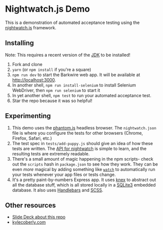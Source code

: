 # Nightwatch.js Demo

This is a demonstration of automated acceptance testing using the [nightwatch.js](http://nightwatchjs.org/) framework.

## Installing

Note: This requires a recent version of the [JDK](http://www.oracle.com/technetwork/java/javase/downloads/jdk8-downloads-2133151.html) to be installed!

1. Fork and clone
1. `yarn` (or `npm install` if you're a square)
1. `npm run dev` to start the Barkwire web app. It will be available at [http://localhost:3000](http://localhost:3000).
1. In another shell, `npm run install-selenium` to install Selenium WebDriver, then `npm run selenium` to start it
1. In yet another shell, `npm test` to run your automated acceptance test.
1. Star the repo because it was so helpful!

## Experimenting

1. This demo uses the [phantom.js](http://phantomjs.org/) headless browser. The `nightwatch.json` file is where you configure the tests for other browsers (Chrome, Firefox, Safari, etc.)
1. The test spec in `tests/add-puppy.js` should give an idea of how these tests are written. The [API for nightwatch](http://nightwatchjs.org/api) is simple to learn, and the resulting tests are extremely readable.
1. There's a small amount of magic happening in the npm scripts- check out the `scripts` hash in `package.json` to see how they work. They can be even _more_ magical by adding something like [`watch`](https://www.npmjs.com/package/watch) to automatically run your tests whenever your app files or tests change.
1. It's a pretty paint-by-numbers Express app. It uses [knex](http://knexjs.org/) to abstract out all the database stuff, which is all stored locally in a [SQLite3](https://www.sqlite.org/) embedded database. It also uses [Handlebars](http://handlebarsjs.com/) and [SCSS](http://sass-lang.com/).

## Other resources

* [Slide Deck about this repo](http://slides.com/kylecoberly/automated-acceptance-testing)
* [kylecoberly.com](http://www.kylecoberly.com)
